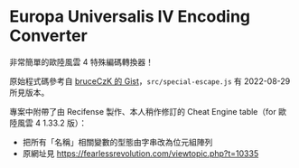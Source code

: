 # Europa Universalis IV Encoding Converter

非常簡單的歐陸風雲 4 特殊編碼轉換器！

原始程式碼參考自 [bruceCzK 的 Gist](https://gist.github.com/bruceCzK/96ad6e054111f929ed67291552d36334)，`src/special-escape.js` 有 2022-08-29 所見版本。

專案中附帶了由 Recifense 製作、本人稍作修訂的 Cheat Engine table（for 歐陸風雲 4 1.33.2 版）：
* 把所有「名稱」相關變數的型態由字串改為位元組陣列
* 原網址見 https://fearlessrevolution.com/viewtopic.php?t=10335
